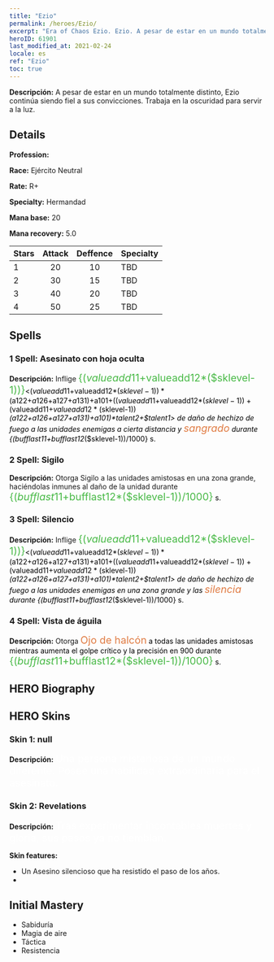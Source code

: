 ```yaml
---
title: "Ezio"
permalink: /heroes/Ezio/
excerpt: "Era of Chaos Ezio. Ezio. A pesar de estar en un mundo totalmente distinto, Ezio continúa siendo fiel a sus convicciones. Trabaja en la oscuridad para servir a la luz."
heroID: 61901
last_modified_at: 2021-02-24
locale: es
ref: "Ezio"
toc: true
---
```

 **Descripción:** A pesar de estar en un mundo totalmente distinto, Ezio continúa siendo fiel a sus convicciones. Trabaja en la oscuridad para servir a la luz.
## Details
 **Profession:** 

 **Race:** Ejército Neutral

 **Rate:** R+

 **Specialty:** Hermandad

 **Mana base:** 20

 **Mana recovery:** 5.0


  | Stars   |     Attack     |    Deffence    |      Specialty     |
  |---------|:---------------:|:---------------:|--------------------|
  |    1    | 20 | 10 | TBD |
  |    2    | 30 | 15 | TBD |
  |    3    | 40 | 20 | TBD |
  |    4    | 50 | 25 | TBD |

## Spells
### 1 Spell: Asesinato con hoja oculta
 **Descripción:** Inflige <span style="color: #48b946;font-size:20px">{($valueadd11+$valueadd12*($sklevel-1))}</span><span style="color: black"><($valueadd11+$valueadd12*($sklevel-1))*($a122+$a126+$a127+$a131)+$a101+(($valueadd11+$valueadd12*($sklevel-1))+($valueadd11+$valueadd12*($sklevel-1))*($a122+$a126+$a127+$a131)+$a101)*$talent2+$talent1> de daño de hechizo de fuego a las unidades enemigas a cierta distancia y <span style="color: #e07c44;font-size:20px">sangrado</span><span style="color: black"> durante {($bufflast11+$bufflast12*($sklevel-1))/1000} s.

### 2 Spell: Sigilo
 **Descripción:** Otorga Sigilo a las unidades amistosas en una zona grande, haciéndolas inmunes al daño de la unidad durante <span style="color: #48b946;font-size:20px">{($bufflast11+$bufflast12*($sklevel-1))/1000}</span><span style="color: black"> s.

### 3 Spell: Silencio
 **Descripción:** Inflige <span style="color: #48b946;font-size:20px">{($valueadd11+$valueadd12*($sklevel-1))}</span><span style="color: black"><($valueadd11+$valueadd12*($sklevel-1))*($a122+$a126+$a127+$a131)+$a101+(($valueadd11+$valueadd12*($sklevel-1))+($valueadd11+$valueadd12*($sklevel-1))*($a122+$a126+$a127+$a131)+$a101)*$talent2+$talent1> de daño de hechizo de fuego a las unidades enemigas en una zona grande y las <span style="color: #e07c44;font-size:20px">silencia</span><span style="color: black"> durante {($bufflast11+$bufflast12*($sklevel-1))/1000} s.

### 4 Spell: Vista de águila
 **Descripción:** Otorga <span style="color: #e07c44;font-size:20px">Ojo de halcón</span><span style="color: black"> a todas las unidades amistosas mientras aumenta el golpe crítico y la precisión en 900 durante <span style="color: #48b946;font-size:20px">{($bufflast11+$bufflast12*($sklevel-1))/1000}</span><span style="color: black"> s.


## HERO Biography

## HERO Skins
### Skin 1: **null**

 **Descripción:** <span style="color: #ffffff;font-size:20px">Una persona misteriosa de un mundo diferente. Posee una habilidad extraordinaria para el asesinato.</span>


### Skin 2: **Revelations**

 **Descripción:** <span style="color: #ffffff;font-size:20px">Tras experimentar incontables muertes y gloria, sus pasos ya no tiemblan.</span>

 **Skin features:** 

   - Un Asesino silencioso que ha resistido el paso de los años.
   - 


## Initial Mastery
   - Sabiduría
   - Magia de aire
   - Táctica
   - Resistencia
